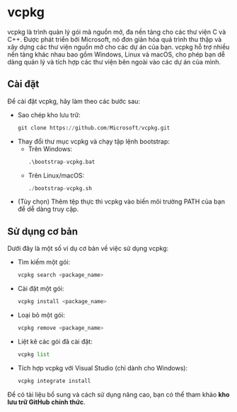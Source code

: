 # vcpkg
vcpkg là trình quản lý gói mã nguồn mở, đa nền tảng cho các thư viện C và C++. Được phát triển bởi Microsoft, nó đơn giản hóa quá trình thu thập và xây dựng các thư viện nguồn mở cho các dự án của bạn. vcpkg hỗ trợ nhiều nền tảng khác nhau bao gồm Windows, Linux và macOS, cho phép bạn dễ dàng quản lý và tích hợp các thư viện bên ngoài vào các dự án của mình.
## Cài đặt
Để cài đặt vcpkg, hãy làm theo các bước sau:
- Sao chép kho lưu trữ:
  ~~~python
  git clone https://github.com/Microsoft/vcpkg.git
  ~~~
- Thay đổi thư mục vcpkg và chạy tập lệnh bootstrap:
  - Trên Windows:
    ~~~python
    .\bootstrap-vcpkg.bat
    ~~~
  - Trên Linux/macOS:
    ~~~python
    ./bootstrap-vcpkg.sh
    ~~~
- (Tùy chọn) Thêm tệp thực thi vcpkg vào biến môi trường PATH của bạn để dễ dàng truy cập.
## Sử dụng cơ bản
Dưới đây là một số ví dụ cơ bản về việc sử dụng vcpkg:
- Tìm kiếm một gói:
  ~~~python
  vcpkg search <package_name>
  ~~~
- Cài đặt một gói:
  ~~~python
  vcpkg install <package_name>
  ~~~
- Loại bỏ một gói:
  ~~~python
  vcpkg remove <package_name>
  ~~~
- Liệt kê các gói đã cài đặt:
  ~~~python
  vcpkg list
  ~~~
- Tích hợp vcpkg với Visual Studio (chỉ dành cho Windows):
  ~~~python
  vcpkg integrate install
  ~~~
Để có tài liệu bổ sung và cách sử dụng nâng cao, bạn có thể tham khảo **kho lưu trữ GitHub chính thức**.